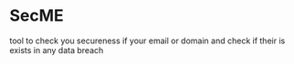 # SecME
tool to check you secureness  if your email or domain  and check if their is exists in any data breach 
